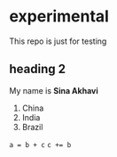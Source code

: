 # experimental
This repo is just for testing
## heading 2
My name is **Sina Akhavi**
1. China
2. India
3. Brazil

`a = b + c`
`c += b`

